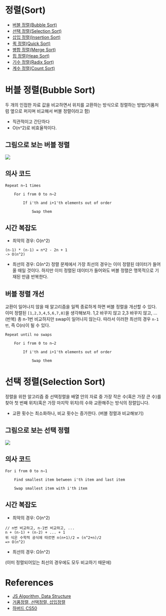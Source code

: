 # 정렬(Sort)

- [버블 정렬(Bubble Sort)](BubbleSort.md)
- [선택 정렬(Selection Sort)](.md)
- [삽입 정렬(Insertion Sort)](.md)
- [퀵 정렬(Quick Sort)](.md)
- [병합 정렬(Merge Sort)]()
- [힙 정렬(Heap Sort)]()
- [기수 정렬(Radix Sort)]()
- [계수 정렬(Count Sort)]()

# 버블 정렬(Bubble Sort)

두 개의 인접한 자료 값을 비교하면서 위치를 교환하는 방식으로 정렬하는 방법(거품처럼 옆으로 퍼지며 비교해서 버블 정렬이라고 함)

- 직관적이고 간단하다
- O(n^2)로 비효율적이다.

## 그림으로 보는 버블 정렬

![](https://img1.daumcdn.net/thumb/R1280x0/?scode=mtistory2&fname=https%3A%2F%2Fblog.kakaocdn.net%2Fdn%2FdqPsHU%2FbtqEsDZTw3U%2FHPZkMVPzkSpOVtm7G0jrdK%2Fimg.gif)

## 의사 코드

```
Repeat n–1 times

    For i from 0 to n–2

        If i'th and i+1'th elements out of order

            Swap them

```

## 시간 복잡도

- 최악의 경우: O(n^2)

```
(n-1) * (n-1) = n*2 - 2n + 1
-> O(n^2)
```

- 최선의 경우: Ω(n^2) 정렬 문제에서 가장 최선의 경우는 이미 정렬된 데이터가 들어올 때일 것이다. 하지만 이미 정렬된 데이터가 들어와도 버블 정렬은 맹목적으로 기재된 만큼 반복한다.

## 버블 정렬 개선

교환이 일어나지 않을 때 알고리즘을 일찍 종료하게 하면 버블 정렬을 개선할 수 있다. 이미 정렬된 `[1,2,3,4,5,6,7,8]`을 생각해보자. 1,2 바꾸지 않고 2,3 바꾸지 않고, ...(반복) 총 n-1번 비교하지만 swap이 일어나지 않는다. 따라서 이러한 최선의 경우 `n-1번`, 즉 O(n)이 될 수 있다.

```
Repeat until no swaps

    For i from 0 to n–2

        If i'th and i+1'th elements out of order

            Swap them

```

# 선택 정렬(Selection Sort)

정렬을 위한 알고리즘 중 선택정렬을 배열 안의 자료 중 가장 작은 수(혹은 가장 큰 수)를 찾아 첫 번째 위치(혹은 가장 마지막 위치)의 수와 교환해주는 방식의 정렬입니다.

- 교환 횟수는 최소화하나, 비교 횟수는 증가한다. (버블 정렬과 비교해보기)

## 그림으로 보는 선택 정렬

![](https://img1.daumcdn.net/thumb/R1280x0/?scode=mtistory2&fname=https%3A%2F%2Fblog.kakaocdn.net%2Fdn%2FbUlaXt%2FbtqErLxD7CT%2FmdbMjqJDP3wigM8qJQfqek%2Fimg.gif)

## 의사 코드

```
For i from 0 to n–1

    Find smallest item between i'th item and last item

    Swap smallest item with i'th item
```

## 시간 복잡도

- 최악의 경우: O(n^2)

```
// n번 비교하고, n-1번 비교하고, ...
n + (n-1) + (n-2) + ... + 1
위 식은 수학적 공식에 따르면 n(n+1)/2 = (n^2+n)/2
=> O(n^2)
```

- 최선의 경우: Ω(n^2)

(이미 정렬되어있는 최선의 경우에도 모두 비교하기 때문에)

# References

- [JS Algorithm, Data Structure](https://velog.io/@yujo/JS%EB%B2%84%EB%B8%94-%EC%A0%95%EB%A0%ACBubble-Sort)
- [거품정렬, 선택정렬, 삽입정렬](https://gaemi606.tistory.com/entry/%EA%B1%B0%ED%92%88%EC%A0%95%EB%A0%ACBubble-sort-%EC%84%A0%ED%83%9D%EC%A0%95%EB%A0%ACSelection-sort)
- [하버드 CS50]()
